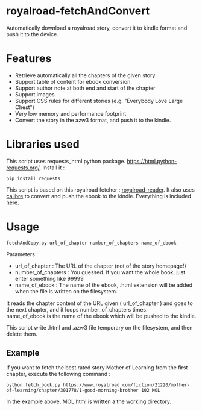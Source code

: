 # royalroad-fetchAndConvert
Automatically download a royalroad story, convert it to kindle format and push it to the device.


# Features

* Retrieve automatically all the chapters of the given story
* Support table of content for ebook conversion
* Support author note at both end and start of the chapter
* Support images
* Support CSS rules for different stories (e.g. "Everybody Love Large Chest")
* Very low memory and performance footprint
* Convert the story in the azw3 format, and push it to the kindle.


# Libraries used

This script uses requests_html python package. https://html.python-requests.org/. Install it :  

	pip install requests

This script is based on this royalroad fetcher : [royalroad-reader](https://github.com/lpicou/royalroad-reader/). It also uses [calibre](https://github.com/kovidgoyal/calibre) to convert and push the ebook to the kindle. Everything is included here. 

# Usage 

	fetchAndCopy.py url_of_chapter number_of_chapters name_of_ebook

Parameters :  

* url_of_chapter : The URL of the chapter (not of the story homepage!)
* number_of_chapters : You guessed. If you want the whole book, just enter something like 99999
* name_of_ebook : The name of the ebook, .html extension will be added when the file is written on the filesystem. 

It reads the chapter content of the URL given ( url_of_chapter ) and goes to the next chapter, and it loops number_of_chapters times.  
name_of_ebook is the name of the ebook which will be pushed to the kindle.  

This script write .html and .azw3 file temporary on the filesystem, and then delete them.

## Example  

If you want to fetch the best rated story Mother of Learning from the first chapter, execute the following command :

    python fetch_book.py https://www.royalroad.com/fiction/21220/mother-of-learning/chapter/301778/1-good-morning-brother 102 MOL
  
In the example above, MOL.html is written a the working directory.
